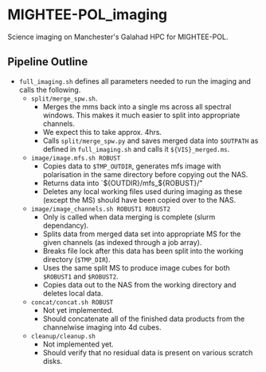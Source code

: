 # MIGHTEE-POL_imaging
Science imaging on Manchester's Galahad HPC for MIGHTEE-POL.

## Pipeline Outline
- `full_imaging.sh` defines all parameters needed to run the imaging and calls the following.
    - `split/merge_spw.sh`.
        - Merges the mms back into a single ms across all spectral windows. This makes it much easier to split into appropriate channels.
        - We expect this to take approx. 4hrs.
        - Calls `split/merge_spw.py` and saves merged data into `$OUTPATH` as defined in `full_imaging.sh` and calls it `${VIS}_merged.ms`.
    - `image/image.mfs.sh ROBUST`
        - Copies data to `$TMP_OUTDIR`, generates mfs image with polarisation in the same directory before copying out the NAS.
        - Returns data into `${OUTDIR}/mfs_${ROBUST}/"
        - Deletes any local working files used during imaging as these (except the MS) should have been copied over to the NAS.
    - `image/image_channels.sh ROBUST1 ROBUST2`
        - Only is called when data merging is complete (slurm dependancy).
        - Splits data from merged data set into appropriate MS for the given channels (as indexed through a job array).
        - Breaks file lock after this data has been split into the working directory (`$TMP_DIR`).
        - Uses the same split MS to produce image cubes for both `$ROBUST1` and `$ROBUST2`.
        - Copies data out to the NAS from the working directory and deletes local data.
    - `concat/concat.sh ROBUST`
        - Not yet implemented.
        - Should concatenate all of the finished data products from the channelwise imaging into 4d cubes.
    - `cleanup/cleanup.sh`
        - Not implemented yet.
        - Should verify that no residual data is present on various scratch disks.

